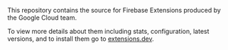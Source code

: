 This repository contains the source for Firebase Extensions produced by the Google Cloud team.

To view more details about them including stats, configuration, latest versions, and to install them go to [extensions.dev](https://extensions.dev).
